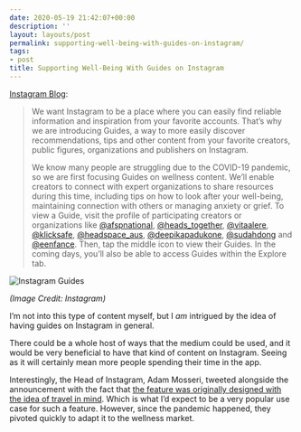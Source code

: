 ```yaml
---
date: 2020-05-19 21:42:07+00:00
description: ''
layout: layouts/post
permalink: supporting-well-being-with-guides-on-instagram/
tags:
- post
title: Supporting Well-Being With Guides on Instagram
---
```


<p><a href="https://about.instagram.com/blog/announcements/supporting-well-being-with-instagram-guides/">Instagram Blog</a>:</p>
<blockquote>
<p>We want Instagram to be a place where you can easily find reliable information and inspiration from your favorite accounts. That’s why we are introducing Guides, a way to more easily discover recommendations, tips and other content from your favorite creators, public figures, organizations and publishers on Instagram.</p>
<p>We know many people are struggling due to the COVID-19 pandemic, so we are first focusing Guides on wellness content. We’ll enable creators to connect with expert organizations to share resources during this time, including tips on how to look after your well-being, maintaining connection with others or managing anxiety or grief. To view a Guide, visit the profile of participating creators or organizations like <a href="https://www.instagram.com/afspnational/">@afspnational</a>, <a href="https://www.instagram.com/heads_together/?hl=en">@heads_together</a>, <a href="https://www.instagram.com/vitaalere/">@vitaalere</a>, <a href="https://www.instagram.com/klicksafe/">@klicksafe</a>, <a href="https://www.instagram.com/headspace_aus/">@headspace_aus</a>, <a href="https://www.instagram.com/deepikapadukone/">@deepikapadukone</a>, <a href="https://www.instagram.com/SudahDong/">@sudahdong</a> and <a href="https://www.instagram.com/eenfance/">@eenfance</a>. Then, tap the middle icon to view their Guides. In the coming days, you’ll also be able to access Guides within the Explore tab.</p>
</blockquote>
<p><img src="https://chrishannah.me/images/2020/05/95985623_168313491267531_2203319361014333440_n.png" alt="Instagram Guides" /></p>
<p><em>(Image Credit: Instagram)</em></p>
<p>I&#8217;m not into this type of content myself, but I <em>am</em> intrigued by the idea of having guides on Instagram in general.</p>
<p>There could be a whole host of ways that the medium could be used, and it would be very beneficial to have that kind of content on Instagram. Seeing as it will certainly mean more people spending their time in the app.</p>
<p>Interestingly, the Head of Instagram, Adam Mosseri, tweeted alongside the announcement with the fact that <a href="https://twitter.com/mosseri/status/1262456785874477063?s=21">the feature was originally designed with the idea of travel in mind</a>. Which is what I&#8217;d expect to be a very popular use case for such a feature. However, since the pandemic happened, they pivoted quickly to adapt it to the wellness market.</p>
